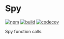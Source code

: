 # Spy
[![npm](https://badge.fury.io/js/%40dmail%2Fspy.svg)](https://badge.fury.io/js/%40dmail%2Fspy)
[![build](https://travis-ci.org/dmail/spy.svg)](http://travis-ci.org/dmail/spy)
[![codecov](https://codecov.io/gh/dmail/spy/branch/master/graph/badge.svg)](https://codecov.io/gh/dmail/spy)

Spy function calls
